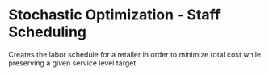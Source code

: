 # Stochastic Optimization - Staff Scheduling
Creates the labor schedule for a retailer in order to minimize total cost while preserving a given service level target.
